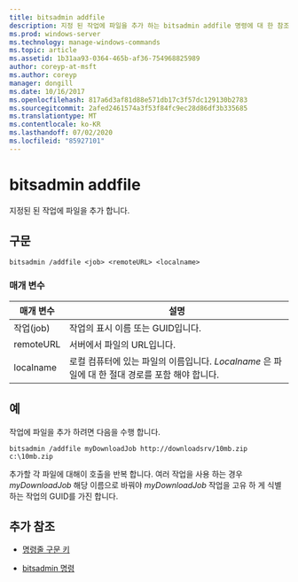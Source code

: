 ```yaml
---
title: bitsadmin addfile
description: 지정 된 작업에 파일을 추가 하는 bitsadmin addfile 명령에 대 한 참조 문서입니다.
ms.prod: windows-server
ms.technology: manage-windows-commands
ms.topic: article
ms.assetid: 1b31aa93-0364-465b-af36-754968825989
author: coreyp-at-msft
ms.author: coreyp
manager: dongill
ms.date: 10/16/2017
ms.openlocfilehash: 817a6d3af81d88e571db17c3f57dc129130b2783
ms.sourcegitcommit: 2afed2461574a3f53f84fc9ec28d86df3b335685
ms.translationtype: MT
ms.contentlocale: ko-KR
ms.lasthandoff: 07/02/2020
ms.locfileid: "85927101"
---
```

# <a name="bitsadmin-addfile"></a>bitsadmin addfile

지정된 된 작업에 파일을 추가 합니다.

## <a name="syntax"></a>구문

```
bitsadmin /addfile <job> <remoteURL> <localname>
```

### <a name="parameters"></a>매개 변수

| 매개 변수 | 설명 |
| --------- | ----------- |
| 작업(job) | 작업의 표시 이름 또는 GUID입니다. |
| remoteURL | 서버에서 파일의 URL입니다. |
| localname | 로컬 컴퓨터에 있는 파일의 이름입니다. *Localname* 은 파일에 대 한 절대 경로를 포함 해야 합니다. |

## <a name="examples"></a>예

작업에 파일을 추가 하려면 다음을 수행 합니다.

```
bitsadmin /addfile myDownloadJob http://downloadsrv/10mb.zip c:\10mb.zip
```

추가할 각 파일에 대해이 호출을 반복 합니다. 여러 작업을 사용 하는 경우 *myDownloadJob* 해당 이름으로 바꿔야 *myDownloadJob* 작업을 고유 하 게 식별 하는 작업의 GUID를 가진 합니다.

## <a name="additional-references"></a>추가 참조

- [명령줄 구문 키](command-line-syntax-key.md)

- [bitsadmin 명령](bitsadmin.md)

